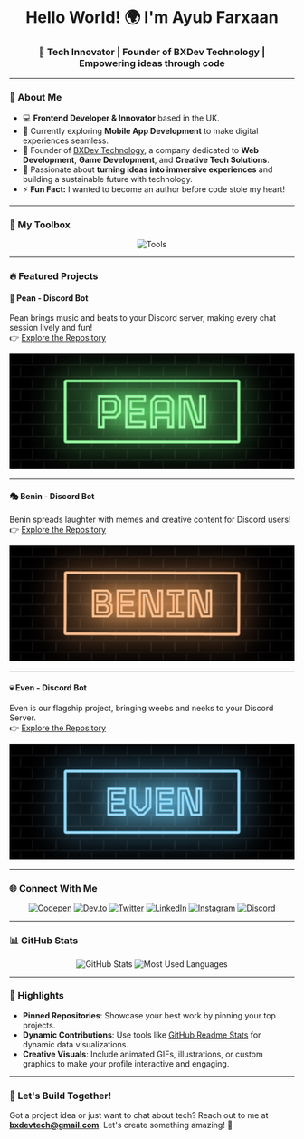 <h1 align="center">Hello World! 🌍 I'm Ayub Farxaan</h1>
<h3 align="center">🚀 Tech Innovator | Founder of BXDev Technology | Empowering ideas through code</h3>

---

### 🌟 About Me
- 💻 **Frontend Developer & Innovator** based in the UK.  
- 🌱 Currently exploring **Mobile App Development** to make digital experiences seamless.  
- 🏢 Founder of [BXDev Technology](https://github.com/BXDevTech), a company dedicated to **Web Development**, **Game Development**, and **Creative Tech Solutions**.  
- 🎯 Passionate about **turning ideas into immersive experiences** and building a sustainable future with technology.  
- ⚡ **Fun Fact:** I wanted to become an author before code stole my heart!

---

### 🔧 My Toolbox
<div align="center">
  <img src="https://skillicons.dev/icons?i=html,css,js,react,nodejs,flutter,python,cpp,java,mysql,git,docker,figma,linux" alt="Tools" />
</div>

---

### 🔥 Featured Projects
#### 🎵 **Pean - Discord Bot**
Pean brings music and beats to your Discord server, making every chat session lively and fun!  
👉 [Explore the Repository](https://github.com/BXDevTech/Pean)

<img src="https://github.com/BXDevTech/Pean/blob/main/assets/pean_banner.jpg" alt="Pean Banner" width="620"/>

---

#### 🎭 **Benin - Discord Bot**
Benin spreads laughter with memes and creative content for Discord users!  
👉 [Explore the Repository](https://github.com/BXDevTech/Benin)

<img src="https://github.com/BXDevTech/Benin/blob/main/assets/benin_banner.png" alt="Benin Banner" width="620"/>

---

#### 💀 **Even - Discord Bot**
Even is our flagship project, bringing weebs and neeks to your Discord Server.  
👉 [Explore the Repository](https://github.com/BXDevTech/Even)

<img src="https://github.com/BXDevTech/Even/blob/main/Assets/even_banner.png" alt="Even Banner" width="620"/>

---

### 🌐 Connect With Me
<p align="center">
  <a href="https://codepen.io/buuya" target="_blank"><img src="https://skillicons.dev/icons?i=codepen" alt="Codepen" width="40"/></a>
  <a href="https://dev.to/buuya" target="_blank"><img src="https://skillicons.dev/icons?i=devto" alt="Dev.to" width="40"/></a>
  <a href="https://twitter.com/cptbuuya" target="_blank"><img src="https://skillicons.dev/icons?i=twitter" alt="Twitter" width="40"/></a>
  <a href="https://linkedin.com/in/ayub-mox" target="_blank"><img src="https://skillicons.dev/icons?i=linkedin" alt="LinkedIn" width="40"/></a>
  <a href="https://instagram.com/cptbuuya" target="_blank"><img src="https://skillicons.dev/icons?i=instagram" alt="Instagram" width="40"/></a>
  <a href="https://discord.gg/SsW9HPKnUR" target="_blank"><img src="https://skillicons.dev/icons?i=discord" alt="Discord" width="40"/></a>
</p>

---

### 📊 GitHub Stats
<p align="center">
  <img src="https://github-readme-stats.vercel.app/api?username=buuya&show_icons=true&theme=radical" alt="GitHub Stats" />
  <img src="https://github-readme-stats.vercel.app/api/top-langs/?username=buuya&layout=compact&theme=radical" alt="Most Used Languages" />
</p>

---

### 🎨 Highlights
- **Pinned Repositories**: Showcase your best work by pinning your top projects.
- **Dynamic Contributions**: Use tools like [GitHub Readme Stats](https://github.com/anuraghazra/github-readme-stats) for dynamic data visualizations.
- **Creative Visuals**: Include animated GIFs, illustrations, or custom graphics to make your profile interactive and engaging.

---

### 🚀 Let's Build Together!
Got a project idea or just want to chat about tech? Reach out to me at **bxdevtech@gmail.com**. Let's create something amazing! 🌟
